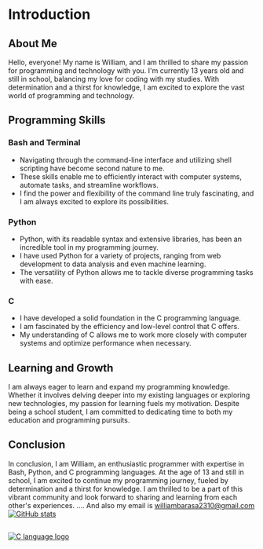 # Introduction

## About Me
Hello, everyone! My name is William, and I am thrilled to share my passion for programming and technology with you. I'm currently 13 years old and still in school, balancing my love for coding with my studies. With determination and a thirst for knowledge, I am excited to explore the vast world of programming and technology.

## Programming Skills

### Bash and Terminal
- Navigating through the command-line interface and utilizing shell scripting have become second nature to me.
- These skills enable me to efficiently interact with computer systems, automate tasks, and streamline workflows.
- I find the power and flexibility of the command line truly fascinating, and I am always excited to explore its possibilities.

### Python
- Python, with its readable syntax and extensive libraries, has been an incredible tool in my programming journey.
- I have used Python for a variety of projects, ranging from web development to data analysis and even machine learning.
- The versatility of Python allows me to tackle diverse programming tasks with ease.

### C
- I have developed a solid foundation in the C programming language.
- I am fascinated by the efficiency and low-level control that C offers.
- My understanding of C allows me to work more closely with computer systems and optimize performance when necessary.

## Learning and Growth
I am always eager to learn and expand my programming knowledge. Whether it involves delving deeper into my existing languages or exploring new technologies, my passion for learning fuels my motivation. Despite being a school student, I am committed to dedicating time to both my education and programming pursuits.

## Conclusion
In conclusion, I am William, an enthusiastic programmer with expertise in Bash, Python, and C programming languages. At the age of 13 and still in school, I am excited to continue my programming journey, fueled by determination and a thirst for knowledge. I am thrilled to be a part of this vibrant community and look forward to sharing and learning from each other's experiences.
 .... And also my email is williambarasa2310@gmail.com
[![GitHub stats](https://github-readme-stats.vercel.app/api?username=aternolinux&show_icons=true&theme=dark)](https://github.com/aternolinux)

##

[![C language       logo](https://www.pinterest.com/pin/813110907714010025/)](https://learn-c.org) 


<!---
aternolinux/aternolinux is a ✨ special ✨ repository because its `README.md` (this file) appears on your GitHub profile.
You can click the Preview link to take a look at your changes.
--->
